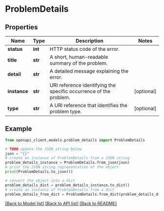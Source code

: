 # ProblemDetails


## Properties

Name | Type | Description | Notes
------------ | ------------- | ------------- | -------------
**status** | **int** | HTTP status code of the error. | 
**title** | **str** | A short, human-readable summary of the problem. | 
**detail** | **str** | A detailed message explaining the error. | 
**instance** | **str** | URI reference identifying the specific occurrence of the problem. | [optional] 
**type** | **str** | A URI reference that identifies the problem type. | [optional] 

## Example

```python
from openapi_client.models.problem_details import ProblemDetails

# TODO update the JSON string below
json = "{}"
# create an instance of ProblemDetails from a JSON string
problem_details_instance = ProblemDetails.from_json(json)
# print the JSON string representation of the object
print(ProblemDetails.to_json())

# convert the object into a dict
problem_details_dict = problem_details_instance.to_dict()
# create an instance of ProblemDetails from a dict
problem_details_from_dict = ProblemDetails.from_dict(problem_details_dict)
```
[[Back to Model list]](../README.md#documentation-for-models) [[Back to API list]](../README.md#documentation-for-api-endpoints) [[Back to README]](../README.md)


